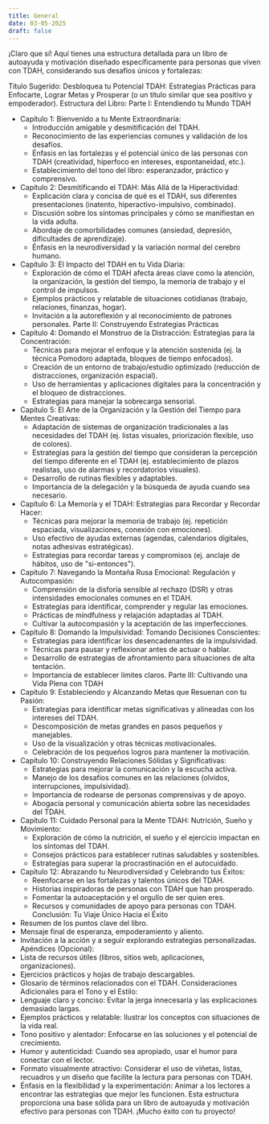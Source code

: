 ```yaml
---
title: General
date: 03-05-2025
draft: false
---
```


¡Claro que sí! Aquí tienes una estructura detallada para un libro de autoayuda y motivación diseñado específicamente para personas que viven con TDAH, considerando sus desafíos únicos y fortalezas:

Título Sugerido: Desbloquea tu Potencial TDAH: Estrategias Prácticas para Enfocarte, Lograr Metas y Prosperar (o un título similar que sea positivo y empoderador).
Estructura del Libro:
Parte I: Entendiendo tu Mundo TDAH
 * Capítulo 1: Bienvenido a tu Mente Extraordinaria:
   * Introducción amigable y desmitificación del TDAH.
   * Reconocimiento de las experiencias comunes y validación de los desafíos.
   * Énfasis en las fortalezas y el potencial único de las personas con TDAH (creatividad, hiperfoco en intereses, espontaneidad, etc.).
   * Establecimiento del tono del libro: esperanzador, práctico y comprensivo.
 * Capítulo 2: Desmitificando el TDAH: Más Allá de la Hiperactividad:
   * Explicación clara y concisa de qué es el TDAH, sus diferentes presentaciones (inatento, hiperactivo-impulsivo, combinado).
   * Discusión sobre los síntomas principales y cómo se manifiestan en la vida adulta.
   * Abordaje de comorbilidades comunes (ansiedad, depresión, dificultades de aprendizaje).
   * Énfasis en la neurodiversidad y la variación normal del cerebro humano.
 * Capítulo 3: El Impacto del TDAH en tu Vida Diaria:
   * Exploración de cómo el TDAH afecta áreas clave como la atención, la organización, la gestión del tiempo, la memoria de trabajo y el control de impulsos.
   * Ejemplos prácticos y relatable de situaciones cotidianas (trabajo, relaciones, finanzas, hogar).
   * Invitación a la autoreflexión y al reconocimiento de patrones personales.
Parte II: Construyendo Estrategias Prácticas
 * Capítulo 4: Domando el Monstruo de la Distracción: Estrategias para la Concentración:
   * Técnicas para mejorar el enfoque y la atención sostenida (ej. la técnica Pomodoro adaptada, bloques de tiempo enfocados).
   * Creación de un entorno de trabajo/estudio optimizado (reducción de distracciones, organización espacial).
   * Uso de herramientas y aplicaciones digitales para la concentración y el bloqueo de distracciones.
   * Estrategias para manejar la sobrecarga sensorial.
 * Capítulo 5: El Arte de la Organización y la Gestión del Tiempo para Mentes Creativas:
   * Adaptación de sistemas de organización tradicionales a las necesidades del TDAH (ej. listas visuales, priorización flexible, uso de colores).
   * Estrategias para la gestión del tiempo que consideran la percepción del tiempo diferente en el TDAH (ej. establecimiento de plazos realistas, uso de alarmas y recordatorios visuales).
   * Desarrollo de rutinas flexibles y adaptables.
   * Importancia de la delegación y la búsqueda de ayuda cuando sea necesario.
 * Capítulo 6: La Memoria y el TDAH: Estrategias para Recordar y Recordar Hacer:
   * Técnicas para mejorar la memoria de trabajo (ej. repetición espaciada, visualizaciones, conexión con emociones).
   * Uso efectivo de ayudas externas (agendas, calendarios digitales, notas adhesivas estratégicas).
   * Estrategias para recordar tareas y compromisos (ej. anclaje de hábitos, uso de "si-entonces").
 * Capítulo 7: Navegando la Montaña Rusa Emocional: Regulación y Autocompasión:
   * Comprensión de la disforia sensible al rechazo (DSR) y otras intensidades emocionales comunes en el TDAH.
   * Estrategias para identificar, comprender y regular las emociones.
   * Prácticas de mindfulness y relajación adaptadas al TDAH.
   * Cultivar la autocompasión y la aceptación de las imperfecciones.
 * Capítulo 8: Domando la Impulsividad: Tomando Decisiones Conscientes:
   * Estrategias para identificar los desencadenantes de la impulsividad.
   * Técnicas para pausar y reflexionar antes de actuar o hablar.
   * Desarrollo de estrategias de afrontamiento para situaciones de alta tentación.
   * Importancia de establecer límites claros.
Parte III: Cultivando una Vida Plena con TDAH
 * Capítulo 9: Estableciendo y Alcanzando Metas que Resuenan con tu Pasión:
   * Estrategias para identificar metas significativas y alineadas con los intereses del TDAH.
   * Descomposición de metas grandes en pasos pequeños y manejables.
   * Uso de la visualización y otras técnicas motivacionales.
   * Celebración de los pequeños logros para mantener la motivación.
 * Capítulo 10: Construyendo Relaciones Sólidas y Significativas:
   * Estrategias para mejorar la comunicación y la escucha activa.
   * Manejo de los desafíos comunes en las relaciones (olvidos, interrupciones, impulsividad).
   * Importancia de rodearse de personas comprensivas y de apoyo.
   * Abogacía personal y comunicación abierta sobre las necesidades del TDAH.
 * Capítulo 11: Cuidado Personal para la Mente TDAH: Nutrición, Sueño y Movimiento:
   * Exploración de cómo la nutrición, el sueño y el ejercicio impactan en los síntomas del TDAH.
   * Consejos prácticos para establecer rutinas saludables y sostenibles.
   * Estrategias para superar la procrastinación en el autocuidado.
 * Capítulo 12: Abrazando tu Neurodiversidad y Celebrando tus Éxitos:
   * Reenfocarse en las fortalezas y talentos únicos del TDAH.
   * Historias inspiradoras de personas con TDAH que han prosperado.
   * Fomentar la autoaceptación y el orgullo de ser quien eres.
   * Recursos y comunidades de apoyo para personas con TDAH.
Conclusión: Tu Viaje Único Hacia el Éxito
 * Resumen de los puntos clave del libro.
 * Mensaje final de esperanza, empoderamiento y aliento.
 * Invitación a la acción y a seguir explorando estrategias personalizadas.
Apéndices (Opcional):
 * Lista de recursos útiles (libros, sitios web, aplicaciones, organizaciones).
 * Ejercicios prácticos y hojas de trabajo descargables.
 * Glosario de términos relacionados con el TDAH.
Consideraciones Adicionales para el Tono y el Estilo:
 * Lenguaje claro y conciso: Evitar la jerga innecesaria y las explicaciones demasiado largas.
 * Ejemplos prácticos y relatable: Ilustrar los conceptos con situaciones de la vida real.
 * Tono positivo y alentador: Enfocarse en las soluciones y el potencial de crecimiento.
 * Humor y autenticidad: Cuando sea apropiado, usar el humor para conectar con el lector.
 * Formato visualmente atractivo: Considerar el uso de viñetas, listas, recuadros y un diseño que facilite la lectura para personas con TDAH.
 * Énfasis en la flexibilidad y la experimentación: Animar a los lectores a encontrar las estrategias que mejor les funcionen.
Esta estructura proporciona una base sólida para un libro de autoayuda y motivación efectivo para personas con TDAH. ¡Mucho éxito con tu proyecto!
